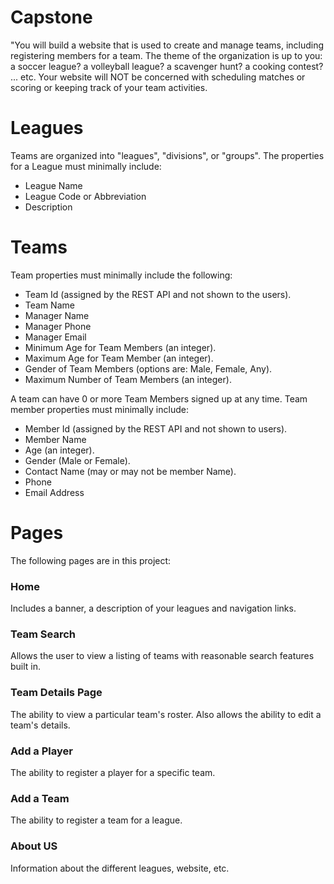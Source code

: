 # Capstone

"You will build a website that is used to create and manage teams, including registering members for a team. The theme of the organization is up to you: a soccer league? a volleyball league? a scavenger hunt? a cooking contest? ... etc. Your website will NOT be concerned with scheduling matches or scoring or keeping track of your team activities.


# Leagues

Teams are organized into "leagues", "divisions", or "groups". The properties for a League must minimally include:

 - League Name
 - League Code or Abbreviation
 - Description

# Teams
Team properties must minimally include the following:

 - Team Id (assigned by the REST API and not shown to the users).
 - Team Name
 - Manager Name
 - Manager Phone
 - Manager Email
 - Minimum Age for Team Members (an integer).
 - Maximum Age for Team Member (an integer).
 - Gender of Team Members (options are: Male, Female, Any).
 - Maximum Number of Team Members (an integer).
 
 A team can have 0 or more Team Members signed up at any time. Team member properties must minimally include: 
 
 - Member Id (assigned by the REST API and not shown to users).
 - Member Name
 - Age (an integer).
 - Gender (Male or Female).
 - Contact Name (may or may not be member Name).
 - Phone
 - Email Address

# Pages
The following pages are in this project:

### Home
Includes a banner, a description of your leagues and navigation links.
### Team Search
Allows the user to view a listing of teams with reasonable search features built in.
### Team Details Page
The ability to view a particular team's roster.
Also allows the ability to edit a team's details.
### Add a Player
The ability to register a player for a specific team.
### Add a Team
The ability to register a team for a league.
### About US
Information about the different leagues, website, etc.
